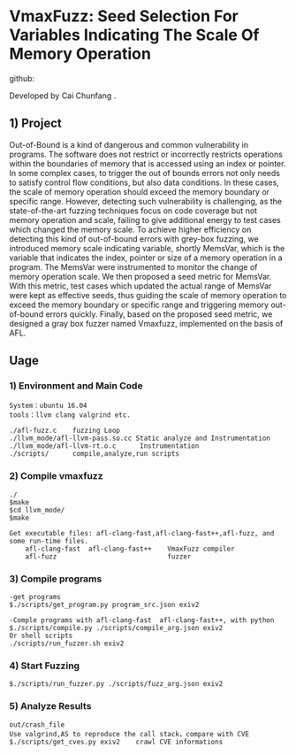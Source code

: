 # VmaxFuzz: Seed Selection For Variables Indicating The Scale Of Memory Operation

github:

Developed by Cai Chunfang .

## 1) Project 

Out-of-Bound is a kind of dangerous and common vulnerability in programs. The software does not restrict or incorrectly restricts operations within the boundaries of memory that is accessed using an index or pointer. In some complex cases, to trigger the out of bounds errors not only needs to satisfy control flow conditions, but also data conditions. In these cases, the scale of memory operation should exceed the memory boundary or specific range. However, detecting such vulnerability is challenging, as the state-of-the-art fuzzing techniques focus on code coverage but not memory operation and scale, failing to give additional energy to test cases which changed the memory scale. To achieve higher efficiency on detecting this kind of out-of-bound errors with grey-box fuzzing, we introduced memory scale indicating variable, shortly MemsVar, which is the variable that indicates the index, pointer or size of a memory operation in a program. The MemsVar were instrumented to monitor the change of memory operation scale. We then proposed a seed metric for MemsVar. With this metric, test cases which updated the actual range of MemsVar were kept as effective seeds, thus guiding the scale of memory operation to exceed the memory boundary or specific range and triggering memory out-of-bound errors quickly. Finally, based on the proposed seed metric, we designed a gray box fuzzer named Vmaxfuzz, implemented on the basis of AFL.

## Uage

### 1) Environment and Main Code 

    System：ubuntu 16.04
    tools：llvm clang valgrind etc.
    
    ./afl-fuzz.c    fuzzing Loop
    ./llvm_mode/afl-llvm-pass.so.cc Static analyze and Instrumentation
    ./llvm_mode/afl-llvm-rt.o.c      Instrumentation
    ./scripts/      compile,analyze,run scripts

### 2) Compile vmaxfuzz 

    ./
    $make
    $cd llvm_mode/
    $make

    Get executable files: afl-clang-fast,afl-clang-fast++,afl-fuzz, and some run-time files.
        afl-clang-fast  afl-clang-fast++    VmaxFuzz compiler
        afl-fuzz                            fuzzer

### 3) Compile programs

    -get programs
    $./scripts/get_program.py program_src.json exiv2

    -Comple programs with afl-clang-fast  afl-clang-fast++, with python
    $./scripts/compile.py ./scripts/compile_arg.json exiv2
    Or shell scripts
    ./scripts/run_fuzzer.sh exiv2

### 4) Start Fuzzing

    $./scripts/run_fuzzer.py ./scripts/fuzz_arg.json exiv2
    
### 5) Analyze Results

    out/crash_file
    Use valgrind,AS to reproduce the call stack，compare with CVE
    $./scripts/get_cves.py exiv2    crawl CVE informations





